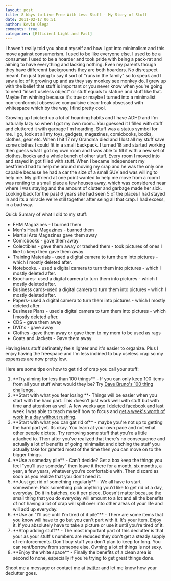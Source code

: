 ```yaml
---
layout: post
title: 8 Ways to Live Free With Less Stuff - My Story of Stuff
date: 2011-02-17 06:51
author: Kevin Olega
comments: true
categories: [Efficient Light and Fast]
---
```

I haven't really told you about myself and how I got into minimalism and this move against consumerism. I used to be like everyone else. I used to be a consumer. I used to be a hoarder and took pride with being a pack-rat and aiming to have everything and lacking nothing. Even my parents though they have differennt backgrounds they are both hoarders. No disrespect meant. I'm just trying to say it sort of "runs in the family" so to speak and I saw a lot of it growing up and as they say monkey see monkey do. I grew up with the belief that stuff is important or you never know when you're going to need "insert useless object" or stuff equals to stature and stuff like that. Maybe I'm whining because it's true or maybe I turned into a minimalist non-conformist obsessive compulsive clean-freak obsessed with whitespace which by the way, I find pretty cool.

Growing up I picked up a lot of hoarding habits and I have ADHD and I'm naturally lazy so when I got my own room...You guessed it I filled with stuff and cluttered it with garbage I'm hoarding. Stuff was a status symbol for me. I go, look at all my toys, gadgets, magazines, comicbooks, books, clothes, gear etc. When I hit 17 my Grandma died and I lost all my stuff save some clothes I could fit in a small backpack. I turned 18 and started working then guess what I got my own room and I was able to fill it with a new set of clothes, books and a whole bunch of other stuff. Every room I moved into and stayed in got filled with stuff. When I became independent my bestfriend had to help me around moving my crap and he was the only one capable because he had a car the size of a small SUV and was willing to help me. My girlfriend at one point wanted to help me move from a room I was renting to a small place a few houses away, which was considered near where I was staying and the amount of clutter and garbage made her sick. Looking back for the past 6 years she had seen 5 of the places I had stayed in and its a miracle we're still together after seing all that crap. I had excess, in a bad way.

Quick Sumary of what I did to my stuff:
<ul>
	<li>FHM Magazines - I burned them</li>
	<li>Men's Healt Magazines - burned them</li>
	<li>Martial Arts Magazines gave them away</li>
	<li>Comicbooks - gave them away</li>
	<li>Colectibles - gave them away or trashed them - took pictures of ones I like to keep then gave them away</li>
	<li>Training Materials - used a digital camera to turn them into pictures - which I mostly deleted after.</li>
	<li>Notebooks. - used a digital camera to turn them into pictures - which I mostly deleted after.</li>
	<li>Brochures- used a digital camera to turn them into pictures - which I mostly deleted after.</li>
	<li>Business cards-used a digital camera to turn them into pictures - which I mostly deleted after.</li>
	<li>Papers- used a digital camera to turn them into pictures - which I mostly deleted after.</li>
	<li>Business Plans - used a digital camera to turn them into pictures - which I mostly deleted after.</li>
	<li>CDS - gave them away</li>
	<li>DVD's - gave away</li>
	<li>Clothes -gave them away or gave them to my mom to be used as rags</li>
	<li>Coats and Jackets - Gave them away</li>
</ul>
Having less stuff definately feels lighter and it's easier to organize. Plus I enjoy having the freespace and I'm less inclined to buy useless crap so my expenses are now pretty low.

Here are some tips on how to get rid of crap you call your stuff:
<ol>
	<li>**Try aiming for less than 100 things** - If you can only keep 100 items from all your stuff what would they be? Try <a href="http://guynameddave.com/100-thing-challenge/">Dave Bruno's 100 thing challenge</a>.</li>
	<li>**Start with what you fear losing **- Things will be easier when you start with the hard part. This doesn't just work well with stuff but with time and attention as well. A few weeks ago <a href="http://minimalchanges.com/why-i-chose-to-live-without-facebook/">I deleted facebook</a> and last week I was able to teach myself how to focus and <a href="http://minimalchanges.com/how-to-do-a-weeks-worth-of-work-in-a-day-without-rushing/">get a week's worth of work in a day without rushing</a>.</li>
	<li>**Start with what you can gat rid of** - maybe you're not up to getting the hard part yet. Its okay. You learn at your own pace and not what other people dictate. Try removing some stuff that you're a little attached to. Then after you've realized that there's no consequence and actually a lot of benefits of going minimalist and ditching the stuff you actually take for granted most of the time then you can move on to the bigger things.</li>
	<li>**Use a someday pile** - Can't decide? Get a box keep the things you feel "you'll use someday" then leave it there for a month, six months, a year, a few years, whatever you're comfortable with. Then discard as soon as you realize that you don't need it.</li>
	<li>**Just get rid of something regularly** - We all have to start somewhere. Pick something pick anything you'd like to get rid of a day, everyday. Do it in batches, do it per piece. Doesn't matter because the small thing that you do everyday will amount to a lot and all the benefits of not having a lot of crap will spill over into other areas of your life and will add up everyday.</li>
	<li>**Use an "I'll use until I'm tired of it pile"** - There are some items that you know will have to go but you can't part with it. It's your item. Enjoy it. If you absolutely have to take a picture or use it until you're tired of it.</li>
	<li>**Stop adding stuff** - The most important part of this declutter is that your as your stuff's numbers are reduced they don't get a steady supply of reinforcements. Don't buy stuff you don't plan to keep for long. You can rent/borrow from someone else. Owning a lot of things is not sexy.</li>
	<li>**Enjoy the white space** - Finally the benefits of a clean area is second to none, especially if you're trying to get great things done.</li>
</ol>
Shoot me a message or contact me at <a href="http://twitter.com/kevinolega">twitter</a> and let me know how your declutter goes.
